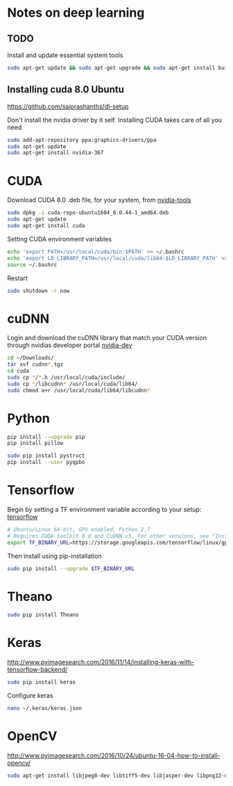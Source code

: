 # Notes on deep learning #


## TODO ##

Install and update essential system tools
```bash
sudo apt-get update && sudo apt-get upgrade && sudo apt-get install build-essential cmake g++ gfortran git pkg-config software-properties-common wget python-dev python-pip python-numpy python-scipy python-nose python-h5py python-skimage python-matplotlib python-pandas python-sklearn python-sympy python-pygments python-sphinx python-setuptools python-cvxopt libatlas-dev
```

## Installing cuda 8.0 Ubuntu ##

https://github.com/saiprashanths/dl-setup

Don't install the nvidia driver by it self. Installing CUDA takes care of all you need
```bash
sudo add-apt-repository ppa:graphics-drivers/ppa
sudo apt-get update
sudo apt-get install nvidia-367
```

# CUDA
Download CUDA 8.0 .deb file, for your system, from [nvidia-tools](https://developer.nvidia.com/cuda-toolkit)
```bash
sudo dpkg -i cuda-repo-ubuntu1604_8.0.44-1_amd64.deb
sudo apt-get update
sudo apt-get install cuda
```
Setting CUDA environment variables
```bash
echo 'export PATH=/usr/local/cuda/bin:$PATH' >> ~/.bashrc
echo 'export LD_LIBRARY_PATH=/usr/local/cuda/lib64:$LD_LIBRARY_PATH' >> ~/.bashrc
source ~/.bashrc
```
Restart
```bash
sudo shutdown -r now
```

# cuDNN
Login and download the cuDNN library that match your CUDA version through nvidias developer portal [nvidia-dev](https://developer.nvidia.com/cudnn)
```bash
cd ~/Downloads/
tar xvf cudnn*.tgz
cd cuda
sudo cp */*.h /usr/local/cuda/include/
sudo cp */libcudnn* /usr/local/cuda/lib64/
sudo chmod a+r /usr/local/cuda/lib64/libcudnn*
```


# Python
```bash
pip install --upgrade pip
pip install pillow

sudo pip install pystruct
pip install --user pyqpbo
```


# Tensorflow
Begin by setting a TF environment variable according to your setup: [tensorflow](https://www.tensorflow.org/versions/r0.12/get_started/os_setup.html#pip-installation)
```bash
# Ubuntu/Linux 64-bit, GPU enabled, Python 2.7
# Requires CUDA toolkit 8.0 and CuDNN v5. For other versions, see "Installing from sources" below.
export TF_BINARY_URL=https://storage.googleapis.com/tensorflow/linux/gpu/tensorflow_gpu-0.12.0rc0-cp27-none-linux_x86_64.whl
```

Then install using pip-installation
```bash
sudo pip install --upgrade $TF_BINARY_URL
```
# Theano
```bash
sudo pip install Theano
```

# Keras
http://www.pyimagesearch.com/2016/11/14/installing-keras-with-tensorflow-backend/
```bash
sudo pip install keras
```

Configure keras
```bash
nano ~/.keras/keras.json
```

# OpenCV
http://www.pyimagesearch.com/2016/10/24/ubuntu-16-04-how-to-install-opencv/
```bash
sudo apt-get install libjpeg8-dev libtiff5-dev libjasper-dev libpng12-dev libavcodec-dev libavformat-dev libswscale-dev libv4l-dev libxvidcore-dev libx264-dev libgtk-3-dev libatlas-base-dev gfortran python2.7-dev python3.5-dev
```
